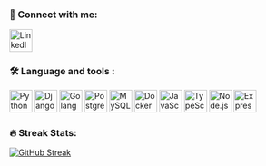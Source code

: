 
### 🔗 Connect with me:
<p align="left">
  <a href="https://www.linkedin.com/in/shahab-bozorgi/" target="_blank">
    <img src="https://cdn.jsdelivr.net/gh/devicons/devicon/icons/linkedin/linkedin-original.svg" width="40px" title="LinkedIn"/>
  </a>
</p>

### 🛠 Language and tools :
<p align="left">
  <img src="https://cdn.jsdelivr.net/gh/devicons/devicon/icons/python/python-original.svg" width="40px" title="Python"/>
  <img src="https://cdn.jsdelivr.net/gh/devicons/devicon/icons/django/django-plain.svg" width="40px" title="Django"/>
  <img src="https://cdn.jsdelivr.net/gh/devicons/devicon/icons/go/go-original.svg" width="40px" title="Golang"/>
  <img src="https://cdn.jsdelivr.net/gh/devicons/devicon/icons/postgresql/postgresql-original.svg" width="40px" title="PostgreSQL"/>
  <img src="https://cdn.jsdelivr.net/gh/devicons/devicon/icons/mysql/mysql-original.svg" width="40px" title="MySQL"/>
  <img src="https://cdn.jsdelivr.net/gh/devicons/devicon/icons/docker/docker-original.svg" width="40px" title="Docker"/>
  <img src="https://cdn.jsdelivr.net/gh/devicons/devicon/icons/javascript/javascript-original.svg" width="40px" title="JavaScript"/>
  <img src="https://cdn.jsdelivr.net/gh/devicons/devicon/icons/typescript/typescript-original.svg" width="40px" title="TypeScript"/>
  <img src="https://cdn.jsdelivr.net/gh/devicons/devicon/icons/nodejs/nodejs-original.svg" width="40px" title="Node.js"/>
  <img src="https://cdn.jsdelivr.net/gh/devicons/devicon/icons/express/express-original.svg" width="40px" title="Express.js"/>
</p>



### 🔥 Streak Stats:
[![GitHub Streak](https://streak-stats.demolab.com/?user=shahab-bozorgi&theme=dark)](https://git.io/streak-stats)





